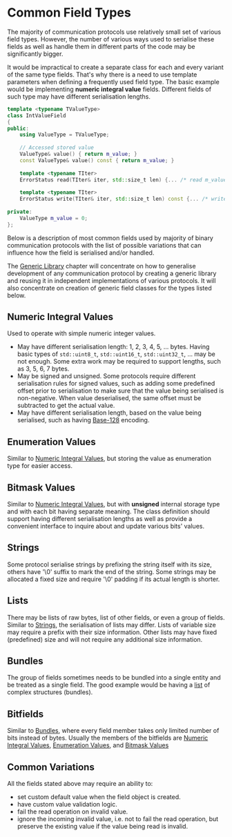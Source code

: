 # Common Field Types

The majority of communication protocols use relatively small set of various
field types. However, the number of various ways used to serialise these fields
as well as handle them in different parts of the code may be significantly bigger.

It would be impractical to create a separate class for each and every variant
of the same type fields. That's why there is a need to use template parameters
when defining a frequently used field type. The basic example would be implementing
**numeric integral value** fields. Different fields of such type may have
different serialisation lengths.
```cpp
template <typename TValueType>
class IntValueField
{
public:
    using ValueType = TValueType;
    
    // Accessed stored value
    ValueType& value() { return m_value; }
    const ValueType& value() const { return m_value; }
    
    template <typename TIter>
    ErrorStatus read(TIter& iter, std::size_t len) {... /* read m_value */ }
    
    template <typename TIter>
    ErrorStatus write(TIter& iter, std::size_t len) const {... /* write m_value */ }
    
private:
    ValueType m_value = 0;    
};
```

Below is a description of most common fields used by majority of 
binary communication protocols with the list of possible variations that can
influence how the field is serialised and/or handled. 

The [Generic Library](../library/head.md) chapter will
concentrate on how to generalise development of any communication protocol by
creating a generic library and reusing it in independent implementations of
various protocols. It will also concentrate on creation of generic field 
classes for the types listed below.

## Numeric Integral Values

Used to operate with simple numeric integer values.

- May have different serialisation length: 1, 2, 3, 4, 5, ... bytes. Having
basic types of `std::uint8_t`, `std::uint16_t`, `std::uint32_t`, ... may be
not enough. Some extra work may be required to support lengths, such as 3, 5, 6,
7 bytes.
- May be signed and unsigned. Some protocols require different serialisation rules
for signed values, such as adding some predefined offset prior
to serialisation to make sure that the value being serialised is non-negative. When
value deserialised, the same offset must be subtracted to get the actual value.
- May have different serialisation length, based on the value being serialised,
such as having [Base-128](https://en.wikipedia.org/wiki/Variable-length_quantity)
encoding.

## Enumeration Values

Similar to [Numeric Integral Values](#numeric-integral-values), but storing
the value as enumeration type for easier access.

## Bitmask Values

Similar to [Numeric Integral Values](#numeric-integral-values), but with 
**unsigned** internal storage type and with each bit having separate meaning. 
The class definition should support having different serialisation lengths as
well as provide a convenient interface to inquire about and update various bits'
values.

## Strings

Some protocol serialise strings by prefixing the string itself with its size,
others have '\0' suffix to mark the end of the string. 
Some strings may be allocated a fixed size and require
'\0' padding if its actual length is shorter.

## Lists

There may be lists of raw bytes, list of other fields, or even a group of fields.
Similar to [Strings](#strings), the serialisation of lists may differ. Lists of
variable size may require a prefix with their size information. Other lists
may have fixed (predefined) size and will not require any additional size
information.

## Bundles

The group of fields sometimes needs to be bundled into a single entity and
be treated as a single field. The good example would be having a [list](#lists)
of complex structures (bundles).

## Bitfields

Similar to [Bundles](#bundles), where every field member takes only limited 
number of bits instead of bytes. Usually the members of the bitfields are
[Numeric Integral Values](#numeric-integral-values), 
[Enumeration Values](#enumeration-values), and
[Bitmask Values](#bitmask-values)

## Common Variations

All the fields stated above may require an ability to:

- set custom default value when the field object is created.
- have custom value validation logic.
- fail the read operation on invalid value.
- ignore the incoming invalid value, i.e. not to fail the read operation, but
preserve the existing value if the value being read is invalid.
